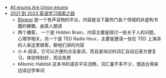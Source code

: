 - [All enums Are Union enums](https://devblogs.microsoft.com/typescript/announcing-typescript-5-0-beta/#all-enums-are-union-enums)
- [2021 到 2023 英语学习探索之路](https://sspai.com/post/77853)
	- [Blinkist](https://www.blinkist.com/) 是一个有声读物的平台，内容是当下最热门各个领域的非虚构书籍的梗概，由真人朗读
	- 两个播客， 一个是 Hidden Brain，内容主要是探讨一些关于人的问题，心理学相关。另一个是 TED Radio Hour，主要是邀请一些在 TED 上演讲的人来这里做客，聊他们讲的内容
	- 小 A 阅读，它可以方便的点击查词，而且查询过的词汇自动记录方便复习，体验特别好，而且免费
	- 《Atomic Habits》 这本书的语言平实流畅，词汇量不多不少，很适合用来边读边学单词